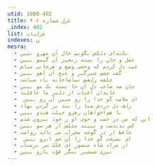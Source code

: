 ```yaml
---
utid: 1000-402
title: غزل شماره ۴۰۲
_index: 402
list: غزلیات
indexes: ن
mesra:
  - نکته‌ای دلکش بگویم خال آن مهرو ببین
  - عقل و جان را بسته زنجیر آن گیسو ببین
  - عیب دل کردم که وحشی وضع و هرجایی مباش
  - گفت چشم شیرگیر و غنج آن آهو ببین
  - حلقه زلفش تماشاخانه باد صباست
  - جان صد صاحب دل آن جا بسته یک مو ببین
  - عابدان آفتاب از دلبر ما غافلند
  - ‌ ای ملامت گو خدا را رو مبین آن رو ببین
  - زلف دل دزدش صبا را بند بر گردن نهاد
  - با هواخواهان رهرو حیلت هندو ببین
  - این که من در جست و جوی او ز خود بیرون شدم
  - کس ندیدست و نبیند مثلش از هر سو ببین
  - حافظ ار در گوشه محراب می نالد رواست
  - ‌ ای نصیحت گو خدا را آن خم ابرو ببین
  - از مراد شاه منصور ای فلک سر برمتاب
  - تیزی شمشیر بنگر قوّت بازو ببین
---
```

